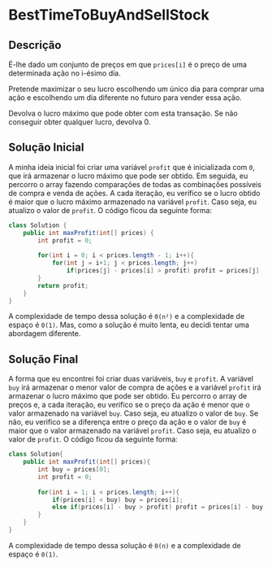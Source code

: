 # BestTimeToBuyAndSellStock

## Descrição

É-lhe dado um conjunto de preços em que `prices[i]` é o preço de uma determinada ação no i-ésimo dia.

Pretende maximizar o seu lucro escolhendo um único dia para comprar uma ação e escolhendo um dia diferente no futuro para vender essa ação.

Devolva o lucro máximo que pode obter com esta transação. Se não conseguir obter qualquer lucro, devolva 0.

## Solução Inicial

A minha ideia inicial foi criar uma variável `profit` que é inicializada com `0`, que irá armazenar o lucro máximo que pode ser obtido. Em seguida, eu percorro o array fazendo comparações de todas as combinações possíveis de compra e venda de ações. A cada iteração, eu verifico se o lucro obtido é maior que o lucro máximo armazenado na variável `profit`. Caso seja, eu atualizo o valor de `profit`. O código ficou da seguinte forma:

```java
class Solution {
    public int maxProfit(int[] prices) {
        int profit = 0;
        
        for(int i = 0; i < prices.length - 1; i++){
            for(int j = i+1; j < prices.length; j++)
                if(prices[j] - prices[i] > profit) profit = prices[j] - prices[i];
        }
        return profit;
    }
}
```
A complexidade de tempo dessa solução é `0(n²)` e a complexidade de espaço é `0(1)`. Mas, como a solução é muito lenta, eu decidi tentar uma abordagem diferente.

## Solução Final

A forma que eu encontrei foi criar duas variáveis, `buy` e `profit`. A variável `buy` irá armazenar o menor valor de compra de ações e a variável `profit` irá armazenar o lucro máximo que pode ser obtido. Eu percorro o array de preços e, a cada iteração, eu verifico se o preço da ação é menor que o valor armazenado na variável `buy`. Caso seja, eu atualizo o valor de `buy`. Se não, eu verifico se a diferença entre o preço da ação e o valor de `buy` é maior que o valor armazenado na variável `profit`. Caso seja, eu atualizo o valor de `profit`. O código ficou da seguinte forma:

```java
class Solution{
    public int maxProfit(int[] prices){
        int buy = prices[0];
        int profit = 0;
        
        for(int i = 1; i < prices.length; i++){
            if(prices[i] < buy) buy = prices[i];
            else if(prices[i] - buy > profit) profit = prices[i] - buy;
        }
    }
}
```
A complexidade de tempo dessa solução é `0(n)` e a complexidade de espaço é `0(1)`.